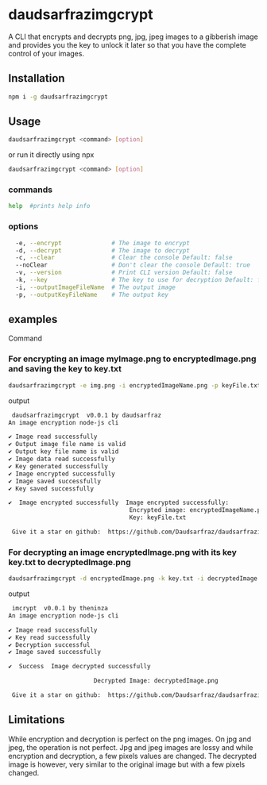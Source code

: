 # daudsarfrazimgcrypt

A CLI that encrypts and decrypts png, jpg, jpeg images to a gibberish image and provides you the key to unlock it later so that you have the complete control of your images.

## Installation

```sh
npm i -g daudsarfrazimgcrypt
```

## Usage

```sh
daudsarfrazimgcrypt <command> [option]
```

or run it directly using npx

```sh
daudsarfrazimgcrypt <command> [option]
```

### commands

```sh
help  #prints help info
```

### options

```sh
  -e, --encrypt              # The image to encrypt
  -d, --decrypt              # The image to decrypt
  -c, --clear                # Clear the console Default: false
  --noClear                  # Don't clear the console Default: true
  -v, --version              # Print CLI version Default: false
  -k, --key                  # The key to use for decryption Default: false
  -i, --outputImageFileName  # The output image
  -p, --outputKeyFileName    # The output key
```

## examples

Command

### For encrypting an image myImage.png to encryptedImage.png and saving the key to key.txt

```sh
daudsarfrazimgcrypt -e img.png -i encryptedImageName.png -p keyFile.txt
```

output

```sh
 daudsarfrazimgcrypt  v0.0.1 by daudsarfraz
An image encryption node-js cli

✔ Image read successfully
✔ Output image file name is valid
✔ Output key file name is valid
✔ Image data read successfully
✔ Key generated successfully
✔ Image encrypted successfully
✔ Image saved successfully
✔ Key saved successfully

✔  Image encrypted successfully  Image encrypted successfully:
                                  Encrypted image: encryptedImageName.png
                                  Key: keyFile.txt

 Give it a star on github:  https://github.com/Daudsarfraz/daudsarfrazimgcrypt
```

### For decrypting an image encryptedImage.png with its key key.txt to decryptedImage.png

```sh
daudsarfrazimgcrypt -d encryptedImage.png -k key.txt -i decryptedImage.png
```

output

```sh
 imcrypt  v0.0.1 by theninza
An image encryption node-js cli

✔ Image read successfully
✔ Key read successfully
✔ Decryption successful
✔ Image saved successfully

✔  Success  Image decrypted successfully

                        Decrypted Image: decryptedImage.png

 Give it a star on github:  https://github.com/Daudsarfraz/daudsarfrazimgcrypt
```

## Limitations

While encryption and decryption is perfect on the png images. On jpg and jpeg, the operation is not perfect. Jpg and jpeg images are lossy and while encryption and decryption, a few pixels values are changed. The decrypted image is however, very similar to the original image but with a few pixels changed.

